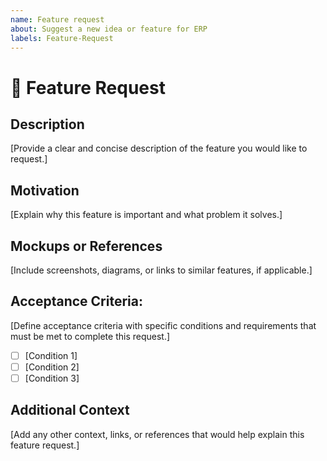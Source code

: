 ```yaml
---
name: Feature request
about: Suggest a new idea or feature for ERP
labels: Feature-Request
---
```


# 🚀 Feature Request

## **Description**
[Provide a clear and concise description of the feature you would like to request.]

## **Motivation**
[Explain why this feature is important and what problem it solves.]

## **Mockups or References**
[Include screenshots, diagrams, or links to similar features, if applicable.]

## **Acceptance Criteria:**
[Define acceptance criteria with specific conditions and requirements that must be met to complete this request.]
- [ ] [Condition 1]
- [ ] [Condition 2]
- [ ] [Condition 3]

## **Additional Context**
[Add any other context, links, or references that would help explain this feature request.]
